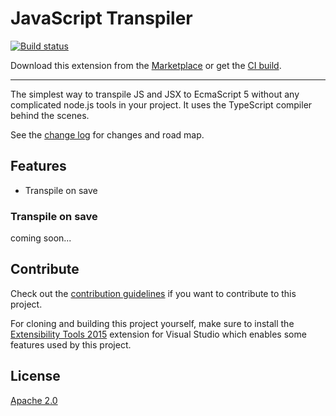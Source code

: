 # JavaScript Transpiler

[![Build status](https://ci.appveyor.com/api/projects/status/oo7iap01bc2tihv5?svg=true)](https://ci.appveyor.com/project/madskristensen/typescriptcompileonsave)

<!-- Update the VS Gallery link after you upload the VSIX-->
Download this extension from the [Marketplace](https://visualstudiogallery.msdn.microsoft.com/[GuidFromGallery])
or get the [CI build](http://vsixgallery.com/extension/d6330ef4-ab82-4ab1-9828-4e43639e7521/).

---------------------------------------

The simplest way to transpile JS and JSX to EcmaScript 5 without any complicated node.js tools in your project. It uses the TypeScript compiler behind the scenes.

See the [change log](CHANGELOG.md) for changes and road map.

## Features

- Transpile on save

### Transpile on save
coming soon...

## Contribute
Check out the [contribution guidelines](.github/CONTRIBUTING.md)
if you want to contribute to this project.

For cloning and building this project yourself, make sure
to install the
[Extensibility Tools 2015](https://visualstudiogallery.msdn.microsoft.com/ab39a092-1343-46e2-b0f1-6a3f91155aa6)
extension for Visual Studio which enables some features
used by this project.

## License
[Apache 2.0](LICENSE)